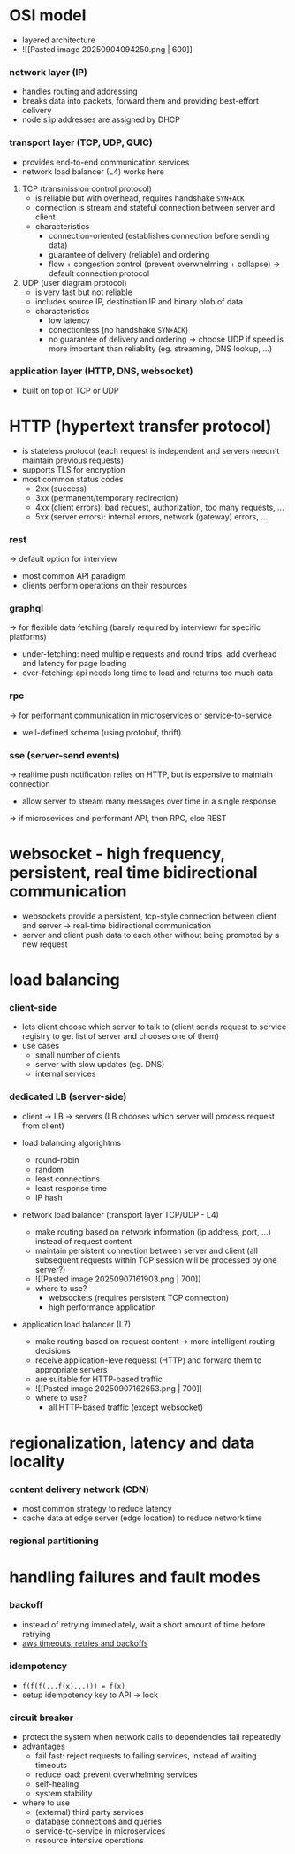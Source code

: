 # OSI model
- layered architecture
- ![[Pasted image 20250904094250.png | 600]]
### network layer (IP)
- handles routing and addressing
- breaks data into packets, forward them and providing best-effort delivery
- node's ip addresses are assigned by DHCP
### transport layer (TCP, UDP, QUIC)
- provides end-to-end communication services
- network load balancer (L4) works here

1. TCP (transmission control protocol)
	- is reliable but with overhead, requires handshake `SYN+ACK`
	- connection is stream and stateful connection between server and client
	- characteristics
		- connection-oriented (establishes connection before sending data)
		- guarantee of delivery (reliable) and ordering
		- flow + congestion control (prevent overwhelming + collapse)
	-> default connection protocol
2. UDP (user diagram protocol)
	- is very fast but not reliable
	- includes source IP, destination IP and binary blob of data
	- characteristics
		- low latency
		- conectionless (no handshake `SYN+ACK`)
		- no guarantee of delivery and ordering
	-> choose UDP if speed is more important than reliablity (eg. streaming, DNS lookup, ...)
### application layer (HTTP, DNS, websocket)
- built on top of TCP or UDP

# HTTP (hypertext transfer protocol)
- is stateless protocol (each request is independent and servers needn't maintain previous requests)
- supports TLS for encryption
- most common status codes
	- 2xx (success)
	- 3xx (permanent/temporary redirection)
	- 4xx (client errors): bad request, authorization, too many requests, ...
	- 5xx (server errors): internal errors, network (gateway) errors, ...
### rest
-> default option for interview
- most common API paradigm
- clients perform operations on their resources
### graphql
-> for flexible data fetching (barely required by interviewr for specific platforms)
- under-fetching: need multiple requests and round trips, add overhead and latency for page loading
- over-fetching: api needs long time to load and returns too much data

### rpc
-> for performant communication in microservices or service-to-service
- well-defined schema (using protobuf, thrift)

### sse (server-send events)
-> realtime push notification relies on HTTP, but is expensive to maintain connection
- allow server to stream many messages over time in a single response

=> if microsevices and performant API, then RPC, else REST
# websocket - high frequency, persistent, real time bidirectional communication
- websockets provide a persistent, tcp-style connection between client and server -> real-time bidirectional communication
- server and client push data to each other without being prompted by a new request
# load balancing
### client-side
- lets client choose which server to talk to (client sends request to service registry to get list of server and chooses one of them)
- use cases
	- small number of clients
	- server with slow updates (eg. DNS)
	- internal services
### dedicated LB (server-side)
- client -> LB -> servers (LB chooses which server will process request from client)
- load balancing algorightms
	- round-robin
	- random
	- least connections
	- least response time
	- IP hash

- network load balancer (transport layer TCP/UDP - L4)
	- make routing based on network information (ip address, port, ...) instead of request content
	- maintain persistent connection between server and client (all subsequent requests within TCP session will be processed by one server?)
	- ![[Pasted image 20250907161903.png | 700]]
	- where to use?
		- websockets (requires persistent TCP connection)
		- high performance application

- application load balancer (L7)
	- make routing based on request content -> more intelligent routing decisions
	- receive application-leve requesst (HTTP) and forward them to appropriate servers
	- are suitable for HTTP-based traffic
	- ![[Pasted image 20250907162653.png | 700]]
	- where to use?
		- all HTTP-based traffic (except websocket)

# regionalization, latency and data locality
### content delivery network (CDN)
- most common strategy to reduce latency
- cache data at edge server (edge location) to reduce network time

### regional partitioning

# handling failures and fault modes
### backoff
- instead of retrying immediately, wait a short amount of time before retrying
- [aws timeouts, retries and backoffs](https://aws.amazon.com/builders-library/timeouts-retries-and-backoff-with-jitter/)

### idempotency
- `f(f(f(...f(x)...))) = f(x)`
- setup idempotency key to API -> lock

### circuit breaker
- protect the system when network calls to dependencies fail repeatedly
- advantages
	- fail fast: reject requests to failing services, instead of waiting timeouts
	- reduce load: prevent overwhelming services
	- self-healing
	- system stability
- where to use
	- (external) third party services
	- database connections and queries
	- service-to-service in microservices
	- resource intensive operations
